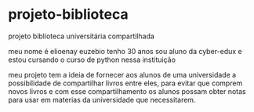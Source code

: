# projeto-biblioteca

projeto biblioteca universitária compartilhada

meu nome é elioenay euzebio tenho 30 anos sou aluno da cyber-edux e estou cursando o curso de python nessa instituição

meu projeto tem a ideia de fornecer aos alunos de uma universidade a possibilidade de compartilhar livros entre eles, para evitar que comprem novos livros e com esse compartilhamento os alunos possam obter notas para usar em materias da universidade que necessitarem.
